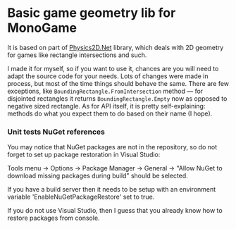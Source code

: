 ﻿# Basic game geometry lib for MonoGame

It is based on part of [Physics2D.Net](http://code.google.com/p/physics2d/) library, which deals with 2D geometry for games like rectangle intersections and such. 

I made it for myself, so if you want to use it, chances are you will need to adapt the source code for your needs.
Lots of changes were made in process, but most of the time things should behave the same. There are few exceptions, like 
`BoundingRectangle.FromIntersection` method — for disjointed rectangles it returns `BoundingRectangle.Empty` now as opposed to negative sized rectangle. As for API itself, it is pretty self-explaining: methods do what you expect them to do based on their name (I hope).

### Unit tests NuGet references

You may notice that NuGet packages are not in the repository, so do not forget to set up package restoration in Visual Studio:

Tools menu → Options → Package Manager → General → "Allow NuGet to download missing packages during build" should be selected. 

If you have a build server then it needs to be setup with an environment variable 'EnableNuGetPackageRestore' set to true.

If you do not use Visual Studio, then I guess that you already know how to restore packages from console.
